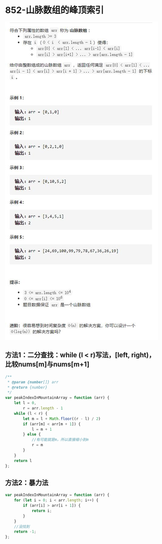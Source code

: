 # 852-山脉数组的峰顶索引

![](img/题目.jpg)



## 方法1：二分查找：while (l < r)写法，[left, right)，比较nums[m]与nums[m+1]

```js
/**
 * @param {number[]} arr
 * @return {number}
 */
var peakIndexInMountainArray = function (arr) {
    let l = 0,
        r = arr.length - 1
    while (l < r) {
        let m = l + Math.floor((r - l) / 2)
        if (arr[m] < arr[m + 1]) {
            l = m + 1
        } else {
            //有可能就是m，所以直接缩小到m
            r = m
        }
    }
    return l
};
```



## 方法2：暴力法

```js
var peakIndexInMountainArray = function (arr) {
    for (let i = 0; i < arr.length; i++) {
        if (arr[i] > arr[i + 1]) {
            return i;
        }
    }
    //没找到
    return -1;
};
```

